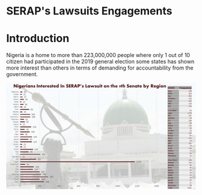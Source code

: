 # SERAP's Lawsuits Engagements
# Introduction 
Nigeria is a home to more than 223,000,000 people where only 1 out of 10 citizen had participated in the 2019 general election some states has shown more interest than others in terms of demanding for accountability from the government. 

![image](https://github.com/DDeji97/SERAPs-Lawsuits-Engagements/blob/main/Presentation1.jpg)

